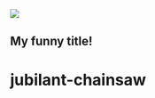 <img src="https://media.giphy.com/media/BkL4Vyz0z2iYQMhwFw/giphy-downsized.gif?cid=ecf05e47ipto4hn68pr2j8jje1xxjhhv75dmw81mo82u6fsn&rid=giphy-downsized.gif&ct=g" >

## My funny title!

# jubilant-chainsaw
